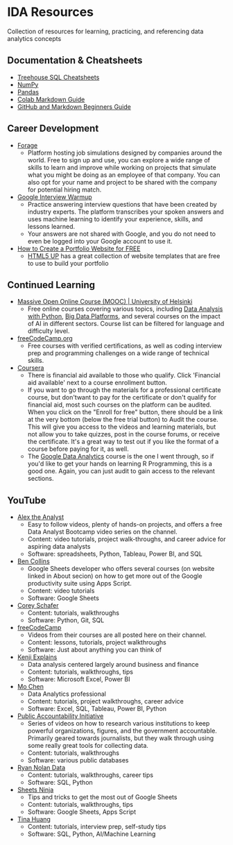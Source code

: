 # IDA Resources
Collection of resources for learning, practicing, and referencing data analytics concepts

## Documentation & Cheatsheets
* [Treehouse SQL Cheatsheets](https://github.com/treehouse/cheatsheets/tree/master)
* [NumPy](https://numpy.org/doc/stable/user/index.html)
* [Pandas](https://pandas.pydata.org/pandas-docs/stable/user_guide/index.html#user-guide)
* [Colab Markdown Guide](https://colab.research.google.com/notebooks/markdown_guide.ipynb)
* [GitHub and Markdown Beginners Guide](https://github.com/jef-fortunahamid/Github-and-Markdown-Beginners-Guide)

## Career Development
* [Forage](https://www.theforage.com/)
    - Platform hosting job simulations designed by companies around the world. Free to sign up and use, you can explore a wide range of skills to learn and improve while working on projects that simulate what you might be doing as an employee of that company. You can also opt for your name and project to be shared with the company for potential hiring match.
* [Google Interview Warmup](https://grow.google/certificates/interview-warmup/)
    - Practice answering interview questions that have been created by industry experts. The platform transcribes your spoken answers and uses machine learning to identify your experience, skills, and lessons learned.
    - Your answers are not shared with Google, and you do not need to even be logged into your Google account to use it.
* [How to Create a Portfolio Website for FREE](https://www.youtube.com/watch?v=ocdwh0KYeUs)
    - [HTML5 UP](https://html5up.net/) has a great collection of website templates that are free to use to build your portfolio

## Continued Learning
* [Massive Open Online Course (MOOC) | University of Helsinki](https://www.mooc.fi/en/)
    - Free online courses covering various topics, including [Data Analysis with Python](https://courses.mooc.fi/org/uh-cs/courses/data-analysis-with-python-2023-2024), [Big Data Platforms](https://big-data-platforms-24.mooc.fi/), and several courses on the impact of AI in different sectors. Course list can be filtered for language and difficulty level.
* [freeCodeCamp.org](https://www.freecodecamp.org/)
    - Free courses with verified certifications, as well as coding interview prep and programming challenges on a wide range of technical skills.
* [Coursera](https://www.coursera.org/)
    - There is financial aid available to those who qualify. Click 'Financial aid available' next to a course enrollment button.
    - If you want to go through the materials for a professional certificate course, but don'twant to pay for the certificate or don't qualify for financial aid, most such courses on the platform can be audited. When you click on the "Enroll for free" button, there should be a link at the very bottom (below the free trial button) to Audit the course. This will give you access to the videos and learning materials, but not allow you to take quizzes, post in the course forums, or receive the certificate. It's a great way to test out if you like the format of a course before paying for it, as well.
    - The [Google Data Analytics](https://www.coursera.org/professional-certificates/google-data-analytics) course is the one I went through, so if you'd like to get your hands on learning R Programming, this is a good one. Again, you can just audit to gain access to the relevant sections.

## YouTube
* [Alex the Analyst](https://www.youtube.com/@AlexTheAnalyst)
    - Easy to follow videos, plenty of hands-on projects, and offers a free Data Analyst Bootcamp video series on the channel.
    - Content: video tutorials, project walk-throughs, and career advice for aspiring data analysts
    - Software: spreadsheets, Python, Tableau, Power BI, and SQL
* [Ben Collins](https://www.youtube.com/@benlcollins)
    - Google Sheets developer who offers several courses (on website linked in About secion) on how to get more out of the Google productivity suite using Apps Script.
    - Content: video tutorials
    - Software: Google Sheets
* [Corey Schafer](https://www.youtube.com/@coreyms)
    - Content: tutorials, walkthroughs
    - Software: Python, Git, SQL
* [freeCodeCamp](https://www.youtube.com/@freecodecamp)
    - Videos from their courses are all posted here on their channel.
    - Content: lessons, tutorials, project walkthroughs
    - Software: Just about anything you can think of
* [Kenji Explains](https://www.youtube.com/@KenjiExplains)
    - Data analysis centered largely around business and finance
    - Content: tutorials, walkthroughs, tips
    - Software: Microsoft Excel, Power BI
* [Mo Chen](https://www.youtube.com/@mo-chen)
    - Data Analytics professional
    - Content: tutorials, project walkthroughs, career advice
    - Software: Excel, SQL, Tableau, Power BI, Python
* [Public Accountability Initiative](https://www.youtube.com/@publicaccountabilityinitia3490)
    - Series of videos on how to research various institutions to keep powerful organizations, figures, and the government accountable. Primarily geared towards journalists, but they walk through using some really great tools for collecting data.
    - Content: tutorials, walkthroughs
    - Software: various public databases
* [Ryan Nolan Data](https://www.youtube.com/@RyanNolanData)
    - Content: tutorials, walkthroughs, career tips
    - Software: SQL, Python
* [Sheets Ninja](https://www.youtube.com/@SheetsNinja)
    - Tips and tricks to get the most out of Google Sheets
    - Content: tutorials, walkthroughs, tips
    - Software: Google Sheets, Apps Script
* [Tina Huang](https://www.youtube.com/@TinaHuang1)
    - Content: tutorials, interview prep, self-study tips
    - Software: SQL, Python, AI/Machine Learning
